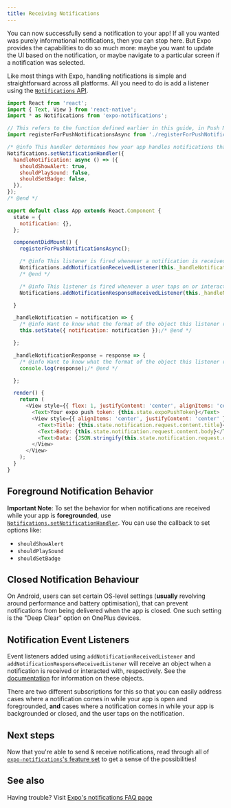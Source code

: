 ```yaml
---
title: Receiving Notifications
---
```


You can now successfully send a notification to your app! If all you wanted was purely informational notifications, then you can stop here. But Expo provides the capabilities to do so much more: maybe you want to update the UI based on the notification, or maybe navigate to a particular screen if a notification was selected.

Like most things with Expo, handling notifications is simple and straightforward across all platforms. All you need to do is add a listener using the [`Notifications` API](../versions/latest/sdk/notifications.md).

<!-- prettier-ignore -->
```javascript
import React from 'react';
import { Text, View } from 'react-native';
import * as Notifications from 'expo-notifications';

// This refers to the function defined earlier in this guide, in Push Notifications Set Up
import registerForPushNotificationsAsync from './registerForPushNotificationsAsync';

/* @info This handler determines how your app handles notifications that come in while the app is foregrounded */
Notifications.setNotificationHandler({
  handleNotification: async () => ({
    shouldShowAlert: true,
    shouldPlaySound: false,
    shouldSetBadge: false,
  }),
});
/* @end */

export default class App extends React.Component {
  state = {
    notification: {},
  };

  componentDidMount() {
    registerForPushNotificationsAsync();

    /* @info This listener is fired whenever a notification is received while the app is foregrounded. */
    Notifications.addNotificationReceivedListener(this._handleNotification);
    /* @end */

    /* @info This listener is fired whenever a user taps on or interacts with a notification (works when app is foregrounded, backgrounded, or killed). This listener is especially useful for routing users to a particular screen after they tap on a particular notification. */
    Notifications.addNotificationResponseReceivedListener(this._handleNotificationResponse);/* @end */

  }

  _handleNotification = notification => {
    /* @info Want to know what the format of the object this listener receives is? Find the specifics in the expo-notifications documentation */
    this.setState({ notification: notification });/* @end */

  };

  _handleNotificationResponse = response => {
    /* @info Want to know what the format of the object this listener receives is? Find the specifics in the expo-notifications documentation */
    console.log(response);/* @end */

  };

  render() {
    return (
      <View style={{ flex: 1, justifyContent: 'center', alignItems: 'center' }}>
        <Text>Your expo push token: {this.state.expoPushToken}</Text>
        <View style={{ alignItems: 'center', justifyContent: 'center' }}>
          <Text>Title: {this.state.notification.request.content.title}</Text>
          <Text>Body: {this.state.notification.request.content.body}</Text>
          <Text>Data: {JSON.stringify(this.state.notification.request.content.data)}</Text>
        </View>
      </View>
    );
  }
}
```

## Foreground Notification Behavior

**Important Note**: To set the behavior for when notifications are received while your app is **foregrounded**, use [`Notifications.setNotificationHandler`](../versions/latest/sdk/notifications.md#setnotificationhandlerhandler-notificationhandler--null-void). You can use the callback to set options like:

- `shouldShowAlert`
- `shouldPlaySound`
- `shouldSetBadge`

## Closed Notification Behaviour

On Android, users can set certain OS-level settings (**usually** revolving around performance and battery optimisation), that can prevent notifications from being delivered when the app is closed. One such setting is the "Deep Clear" option on OnePlus devices.

## Notification Event Listeners

Event listeners added using `addNotificationReceivedListener` and `addNotificationResponseReceivedListener` will receive an object when a notification is received or interacted with, respectively. See the [documentation](../versions/latest/sdk/notifications.md#notification) for information on these objects.

There are two different subscriptions for this so that you can easily address cases where a notification comes in while your app is open and foregrounded, **and** cases where a notification comes in while your app is backgrounded or closed, and the user taps on the notification.

## Next steps

Now that you're able to send & receive notifications, read through all of [`expo-notifications`'s feature set](../versions/latest/sdk/notifications.md) to get a sense of the possibilities!

## See also

Having trouble? Visit [Expo's notifications FAQ page](./faq.md)
